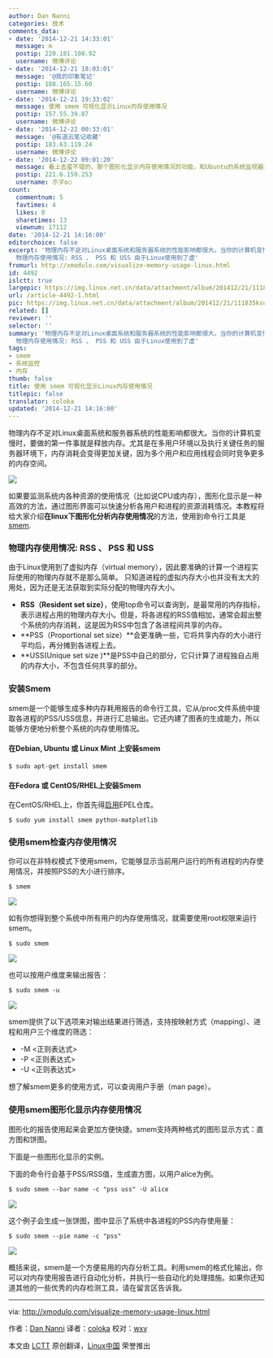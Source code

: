 ```yaml
---
author: Dan Nanni
categories: 技术
comments_data:
- date: '2014-12-21 14:33:01'
  message: m
  postip: 220.181.108.92
  username: 微博评论
- date: '2014-12-21 18:03:01'
  message: '@我的印象笔记'
  postip: 188.165.15.60
  username: 微博评论
- date: '2014-12-21 19:33:02'
  message: 使用 smem 可视化显示Linux内存使用情况
  postip: 157.55.39.87
  username: 微博评论
- date: '2014-12-22 00:33:01'
  message: '@有道云笔记收藏'
  postip: 183.63.119.24
  username: 微博评论
- date: '2014-12-22 09:01:20'
  message: 看上去蛮不错的，那个图形化显示内存使用情况的功能，和Ubuntu的系统监视器集成一下就好咯，单独的命令行的话，感觉还是用top命令，在结合一些绘图工具（如，gnuplot,ocatve,python-matplotlib）自己绘图来的方便舒服，还有那个显示内存使用情况的图形化界面有点丑，和Ubuntu的默认主题的调调不符哇，真要集成进去的话，还是要修整一下下的
  postip: 221.6.159.253
  username: 朩ダo○
count:
  commentnum: 5
  favtimes: 4
  likes: 0
  sharetimes: 13
  viewnum: 17112
date: '2014-12-21 14:16:00'
editorchoice: false
excerpt: '物理内存不足对Linux桌面系统和服务器系统的性能影响都很大。当你的计算机变慢时，要做的第一件事就是释放内存。尤其是在多用户环境以及执行关键任务的服务器环境下，内存消耗会变得更加关键，因为多个用户和应用线程会同时竞争更多的内存空间。  如果要监测系统内各种资源的使用情况（比如说CPU或内存），图形化显示是一种高效的方法，通过图形界面可以快速分析各用户和进程的资源消耗情况。本教程将给大家介绍在linux下图形化分析内存使用情况的方法，使用到命令行工具是smem.
  物理内存使用情况: RSS 、 PSS 和 USS 由于Linux使用到了虚'
fromurl: http://xmodulo.com/visualize-memory-usage-linux.html
id: 4492
islctt: true
largepic: https://img.linux.net.cn/data/attachment/album/201412/21/111835ksuwuye3ukkwe7eg.png
url: /article-4492-1.html
pic: https://img.linux.net.cn/data/attachment/album/201412/21/111835ksuwuye3ukkwe7eg.png.thumb.jpg
related: []
reviewer: ''
selector: ''
summary: '物理内存不足对Linux桌面系统和服务器系统的性能影响都很大。当你的计算机变慢时，要做的第一件事就是释放内存。尤其是在多用户环境以及执行关键任务的服务器环境下，内存消耗会变得更加关键，因为多个用户和应用线程会同时竞争更多的内存空间。  如果要监测系统内各种资源的使用情况（比如说CPU或内存），图形化显示是一种高效的方法，通过图形界面可以快速分析各用户和进程的资源消耗情况。本教程将给大家介绍在linux下图形化分析内存使用情况的方法，使用到命令行工具是smem.
  物理内存使用情况: RSS 、 PSS 和 USS 由于Linux使用到了虚'
tags:
- smem
- 系统监控
- 内存
thumb: false
title: 使用 smem 可视化显示Linux内存使用情况
titlepic: false
translator: coloka
updated: '2014-12-21 14:16:00'
---
```


物理内存不足对Linux桌面系统和服务器系统的性能影响都很大。当你的计算机变慢时，要做的第一件事就是释放内存。尤其是在多用户环境以及执行关键任务的服务器环境下，内存消耗会变得更加关键，因为多个用户和应用线程会同时竞争更多的内存空间。


![](/data/attachment/album/201412/21/111835ksuwuye3ukkwe7eg.png)


如果要监测系统内各种资源的使用情况（比如说CPU或内存），图形化显示是一种高效的方法，通过图形界面可以快速分析各用户和进程的资源消耗情况。本教程将给大家介绍**在linux下图形化分析内存使用情况**的方法，使用到命令行工具是[smem](http://www.selenic.com/smem/).


### 物理内存使用情况: RSS 、 PSS 和 USS


由于Linux使用到了虚拟内存（virtual memory），因此要准确的计算一个进程实际使用的物理内存就不是那么简单。 只知道进程的虚拟内存大小也并没有太大的用处，因为还是无法获取到实际分配的物理内存大小。


* **RSS（Resident set size）**，使用top命令可以查询到，是最常用的内存指标，表示进程占用的物理内存大小。但是，将各进程的RSS值相加，通常会超出整个系统的内存消耗，这是因为RSS中包含了各进程间共享的内存。
* **PSS（Proportional set size）**会更准确一些，它将共享内存的大小进行平均后，再分摊到各进程上去。
* **USS(Unique set size )**是PSS中自己的部分，它只计算了进程独自占用的内存大小，不包含任何共享的部分。


### 安装Smem


smem是一个能够生成多种内存耗用报告的命令行工具，它从/proc文件系统中提取各进程的PSS/USS信息，并进行汇总输出。它还内建了图表的生成能力，所以能够方便地分析整个系统的内存使用情况。


#### 在Debian, Ubuntu 或 Linux Mint 上安装smem



```
$ sudo apt-get install smem 

```

#### 在Fedora 或 CentOS/RHEL上安装Smem


在CentOS/RHEL上，你首先得[启用](http://xmodulo.com/how-to-set-up-epel-repository-on-centos.html)EPEL仓库。



```
$ sudo yum install smem python-matplotlib 

```

### 使用smem检查内存使用情况


你可以在非特权模式下使用smem，它能够显示当前用户运行的所有进程的内存使用情况，并按照PSS的大小进行排序。



```
$ smem 

```

![](/data/attachment/album/201412/21/211338cs87ysi9s4ycpq43.jpg)


如有你想得到整个系统中所有用户的内存使用情况，就需要使用root权限来运行smem。



```
$ sudo smem 

```

![](/data/attachment/album/201412/21/211342sdtnf0njjvjt8ykf.jpg)


也可以按用户维度来输出报告：



```
$ sudo smem -u 

```

![](/data/attachment/album/201412/21/111907bl9gvi1lilcegc4f.jpg)


smem提供了以下选项来对输出结果进行筛选，支持按映射方式（mapping）、进程和用户三个维度的筛选：


* -M <正则表达式>
* -P <正则表达式>
* -U <正则表达式>


想了解smem更多的使用方式，可以查询用户手册（man page）。


### 使用smem图形化显示内存使用情况


图形化的报告使用起来会更加方便快捷。smem支持两种格式的图形显示方式：直方图和饼图。


下面是一些图形化显示的实例。


下面的命令行会基于PSS/RSS值，生成直方图，以用户alice为例。



```
$ sudo smem --bar name -c "pss uss" -U alice 

```

![](/data/attachment/album/201412/21/111910vepzs3n2l6nlpllk.jpg)


这个例子会生成一张饼图，图中显示了系统中各进程的PSS内存使用量：



```
$ sudo smem --pie name -c "pss" 

```

![](/data/attachment/album/201412/21/111913r30ti1ohhz1rfg1h.jpg)


概括来说，smem是一个方便易用的内存分析工具。利用smem的格式化输出，你可以对内存使用报告进行自动化分析，并执行一些自动化的处理措施。如果你还知道其他的一些优秀的内存检测工具，请在留言区告诉我。




---


via: <http://xmodulo.com/visualize-memory-usage-linux.html>


作者：[Dan Nanni](http://xmodulo.com/author/nanni) 译者：[coloka](https://github.com/coloka) 校对：[wxy](https://github.com/wxy)


本文由 [LCTT](https://github.com/LCTT/TranslateProject) 原创翻译，[Linux中国](http://linux.cn/) 荣誉推出